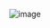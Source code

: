 ![image](https://github.com/Madhunicka/Emoji_Prediction_LSTM/assets/77634975/a0074e41-0608-4e0c-a77a-7dec1f52c05c)
